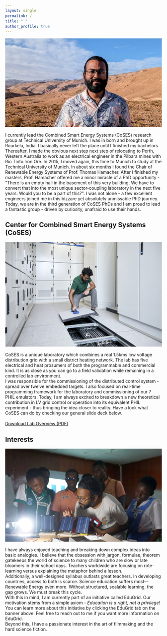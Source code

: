 ```yaml
---
layout: single
permalink: /
title: " "
author_profile: true
---
```


<div class="home-section bio-section">

  <div class="profile-image-container">
    <img src="/images/Profile_header.jpeg" alt="A photo of Anurag Mohapatra">
  </div>

  <div class="home-text" style="padding-right: 0;">
    <p>
      I currently lead the Combined Smart Energy Systems (CoSES) research group at Technical University of Munich. I was in born and brought up in Rourkela, India. I basically never left the place until I finished my bachelors. Thereafter, I made the obvious next step next step of relocating to Perth, Western Australia to work as an electrical engineer in the Pilbara mines with Rio Tinto Iron Ore. In 2015, I moved again, this time to Munich to study at the Technical University of Munich. In about six months I found the Chair of Renewable Energy Systems of Prof. Thomas Hamacher. After I finished my masters, Prof. Hamacher offered me a minor miracle of a PhD opportunity - "There is an empty hall in the basement of this very building. We have to convert that into the most unique sector-coupling laboratory in the next five years. Would you to be a part of this?". I was not alone - a few excellent engineers joined me in this bizzare yet absolutely unmissable PhD journey. Today, we are in the third generation of CoSES PhDs and I am proud to lead a fantastic group - driven by curiosity, unafraid to use their hands. 
    </p>
  </div>
  
</div>


<div class="home-section bio-section">

  <h2>Center for Combined Smart Energy Systems (CoSES)</h2>

  <div class="profile-image-container">
    <img src="/images/coses.jpg" alt="A photo of the CoSES Laboratory">
  </div>

  <div class="home-text" style="padding-right: 0;">
    <p>
      CoSES is a unique laboratory which combines a real 1.5kms low voltage distribution grid with a small district heating network. The lab has five electrical and heat prosumers of both the programmable and commercial kind. It is as close as you can go to a field validation while remaining in a controlled lab environment.
      <br>
      I was responsible for the commissioning of the distributed control system - spread over twelve embedded targets. I also focused on real-time programming framework for the laboratory and commissioning of our 7 PHIL emulators. Today, I am always excited to breakdown a new theoretical contribution in LV grid control or operation into its equivalent PHIL experiment - thus bringing the idea closer to reality. Have a look what CoSES can do by checking our general slide deck below.
      <br><br>
      <a href="/files/CoSES_Lab_Overview.pdf" class="btn btn--info">Download Lab Overview (PDF)</a>
    </p>
  </div>

</div>


<div class="home-section bio-section">

  <h2>Interests</h2>

  <div class="profile-image-container">
    <img src="/images/edugrid.JPG" alt="A photo representing your interests">
  </div>

  <div class="home-text" style="padding-right: 0;">
    <p>
      I have always enjoyed teaching and breaking down complex ideas into basic analogies. I believe that the obsession with jargon, formulae, theorem gatekeeps the world of science to many children who are slow or late bloomers in their school days. Teachers worldwide are focusing on rote-learning versus explaining the metaphor behind a lesson.
      <br>
      Additionally, a well-designed syllabus outlasts great teachers. In developing countries, access to both is scarce. Science education suffers most—Renewable Energy even more. Without structured, scalable learning, the gap grows. We must break this cycle.
      <br>
      With this in mind, I am currently part of an initiative called EduGrid. Our motivation stems from a simple axiom - <em>Education is a right, not a privilege!</em> You can learn more about this initiative by clicking the EduGrid tab on the banner above. Feel free to reach out to me if you want more information on EduGrid.
      <br>
      Beyond this, I have a passionate interest in the art of filmmaking and the hard science fiction.
    </p>
  </div>
  
</div>